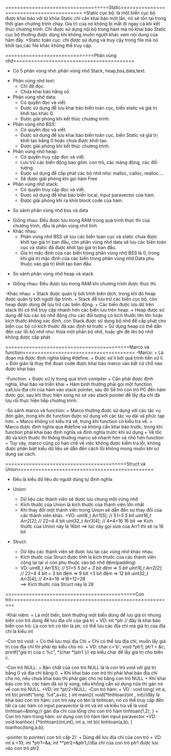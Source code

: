 ===================================Static=========================================
*Static cục bộ: là một biến cục bộ được khai báo với từ khóa Static chỉ cần khai 
báo một lần, nó sẽ tồn tại trong thời gian chương trình chạy. Gía trị của nó không
bị mất đi ngay cả khi kết thúc chương trình. Chỉ được sử dụng nội bộ trong hàm mà nó
khai báo Static cục bộ thường được dùng khi không muốn người khác xem nội dung của 
hàm đấy.
*Static toàn cục: chỉ được sử dụng và truy cậy trong file mà nó khởi tạo,các file khác
không thể truy cập.


==============================Phân vùng nhớ=========================================
* Có 5 phân vùng nhớ: phân vùng nhớ Stack, heap,bss,data,text.
- Phân vùng nhớ text:
    + Chỉ để đọc.
    + Chứa khai báo hằng số.
- Phân vùng nhớ data:
    + Có quyền đọc và viết.
    + Được sử dụng để lưu khai báo biến toàn cục, biến static và giá trị khởi tạo khác 0.
    + Được giải phóng khi kết thúc chương trình.
- Phân vùng nhớ BSS:
    + Có quyền đọc và viết.
    + Được sử dụng để lưu khai báo biến toàn cục, biến Static và giá trị khởi tạo bằng 0
    hoặc chưa được khởi tạo.
    + Được giải phóng khi kết thúc chương trình.
- Phân vùng nhớ heap:
    + Có quyền truy cập đọc và viết.
    + Lưu trữ các biến động bao gồm: con trỏ, các mảng động, các đối tượng.
    + Được sử dụng để cấp phát các bộ nhớ như: malloc, calloc, realloc....
    + Sẽ được giải phóng khi gọi hàm Free
- Phân vùng nhớ stack:
    + Có quyền truy cập đọc và viết.
    + Được sử dụng để khai báo biến local, input paravector của hàm.
    + Được giải phóng khi ra khỏi block code của hàm.

* So sánh phân vùng nhớ bss và data
- Giống nhau: Đều được lưu trong RAM trong quá trình thực thi của chương trình, đều là
phân vùng nhớ tĩnh
- Khác nhau:
    + Phân vùng nhớ BSS sẽ lưu các biến toàn cục và static chưa được khởi tạo giá trị ban đầu,
    còn phân vùng nhớ data sẽ lưu các biến toàn cục và static đã được khởi tạo giá trị ban đầu.
    + Gía trị mặc định của các biến trong phân vùng nhớ BSS là 0, trong khi giá trị mặc định của
    các biến trong phân vùng nhớ Data phụ thuộc vào giá trị khởi tạo ban đầu.

* So sánh phân vùng nhớ heap và stack
- Giống nhau: Đều được lưu trong RAM khi chương trình được thực thi.

-Khác nhau:
    + Stack được quản lý bởi trình biên dịch, trong khi đó heap được quản lý bởi người lập trình.
    + Stack để lưu trữ các biến cục bộ, còn heap được dùng để lưu trữ các biến động.
    + Các biến được lưu dữ trên stack thì có thể truy cập nhanh hơn các biến lưu trên heap.
    + Heap được sử dụng để lưu các bộ nhớ động cho các đối tượng có kích thước lớn lớn
    hoặc kích thước không xác định, còn Stack được sử dụng bộ nhớ để cấp phát cho biến cục bộ 
    có kích thước đã xác định từ trước
    + Sử dụng heap có thể dẫn đến các lỗi bộ nhớ như: thừa một phần bộ nhớ, hoặc ghi đè lên bộ nhớ
    không được cấp phát.



==========================================Marco và function======================================
-Marco: 
    + Là đoạn mã được định nghĩa bằng #define.
    + Được xử lí bởi quá trình tiền xử lí.
    + Đơn giản là thay thế đoạn code được khai báo marco vào bất cứ chỗ nào được khai báo

-Function:
    + Được xử lý trong quá trình compiler
    + Cần phải được định nghĩa, khai báo và triển khai
    + Hàm bình thường phải gọi một function call,lưu địa chỉ của hàm vào stack pointer, sau đó Sẽ
    trỏ con trỏ PC đến hàm được gọi, sau khi thực hiện xong nó sẽ vào stack pointer để lấy địa
    chỉ đã lưu rồi thực hiện tiếp chương trình.

-So sánh marco và function:
    + Marco thường được sử dụng với các tác vụ đơn giản, trong khi đó function được sử dụng với các
    tác vụ dài và phức tạp hơn.
    + Marco không có kiểu trả về, trong khi function có kiểu tra về.
    + Marco được định nghĩa qua #define và không cần khai báo trước, trong khi function phải khai báo
    định nghĩa và định nghĩa trước khi sử dụng
    + Về tốc độ và kích thước thì thông thường marco sẽ nhanh hơn và nhỏ hơn function
    + Tuy vây, marco cũng có hạn chế về việc không được kiểm tra lỗi, không được phân biệt kiểu dữ liệu
    sẽ dẫn đến cách lỗi không mong muốn khi sử dụng sai cách.

=========================================Struct và Union==============================================

- Đều là kiểu dữ liệu do người dùng tự định nghĩa

- Union:
    + Dữ liệu các thành viên sẽ được lưu chung một vùng nhớ
    + Kích thước của Union là kích thước của thành viên lớn nhất
    + Khi thay đổi một thành viên trong Union sẽ dẫn đến sự thay đổi của các thành viên khác.
    +VD:
    uint8_t Arr1[5];           // 5*1=5   5 bit 
    uint16_t Arr2[2];          // 2*2=4   4 bit 
    uint32_t Arr3[4];          // 4*4=16  16 bit
==> Kich thước của Union này là  16bit
==> lúc này gọi size của Arr1 thì sẽ ra 16 bit

- Struct:
    + Dữ liệu các thành viên sẽ được lưu tại các vùng nhớ khác nhau.
    + Kích thước của Struct được tính là kích thước của các thành viên cộng lại tại vì còn phụ thuộc vào
    bộ nhớ đệm(padding)
    + VD:
    uint8_t Arr1[5];           // 5*1=5   5 bit + 3 bit đệm => 5 bit 
    uint16_t Arr2[2];          // 2*2=4   4 bit + 3 bit đệm => 9 bít +3 bit đệm => 12 bit
    uint32_t Arr3[4];          // 4*4=16    =>16+12=28  
==> Kich thước của Struct này là  28


============================================Con trỏ=======================================================

-Khái niệm:
    + Là một biến, bình thường một biến dùng để lưu giá trị nhưng biến con trỏ dùng để lưu địa chỉ của giá trị
    + VD: int *ptr // đây là khai báo biến con trỏ: Là con trỏ có tên là ptr, có thể lưu các địa chỉ mà giá trị
                      của địa chỉ là kiểu int

-Con trỏ void:
    + Có thể lưu mọi địa Chỉ
    + Chỉ có thể lưu địa chỉ, muốn lấy giá trị của địa chỉ thì phải ép kiểu cho nó.
    + VD:   char c='b';
            void *ptr1;
            ptr1 = &c;
            printf("giá trị của c %c", *(char *)ptr1 )// ép kiểu char để lấy giá trị cho biến c.
           
-Con trỏ NULL:
    + Bản chất của con trỏ NULL là là con trỏ void với giá trị bằng 0 và địa chỉ bằng 0.
    + Khi khai báo con trỏ thì phải khai báo địa chỉ cho nó, nếu chưa khai báo thì phải gán cho nó bằng con trỏ NULL
    + Khi khai báo con trỏ, các hàm đã xử lý xong, nếu khổng cần sử dụng nữa thì gán nó về con trỏ NULL.
    +VD: int *ptr2=NULL;
-Con trỏ hàm:
    + VD :
    void tong( int a, int b){
        printf("tong: %d",a+b);
    }
    int main(){
        void(*tinhtoan)(int , int)//đây là khai báo con trỏ hàm: con trỏ này có tên là tinhtoan, nó có thể truy cập đến
                                    tất cả các hàm có input paravector là int và int và kiểu tra về là void
        tinhtoan=&tong;// gán địa chỉ của tổng cho con trỏ hàm
        tinhtoan(1,2);
    }
    + Con trỏ hàm trong hàm: sử dụng con trỏ hàm làm input paravector
    +VD: void toanhoc( (*tinhtoan)(int,int), int a, int b){
        tinhtoan(a,b);
    }
        toanhoc(tong,a,b);



-pointer to pointer( con trỏ cấp 2):
    + Dùng để lưu địa chỉ của con trỏ
    + VD: int a =10;
          int *ptr1=&a;
          int **ptr2=&ptr1;//địa chỉ của con trỏ ptr1 được lưu vào con trỏ ptr2
